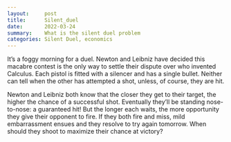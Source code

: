 ```yaml
---
layout:     post
title:      Silent_duel
date:       2022-03-24
summary:    What is the silent duel problem
categories: Silent Duel, economics
---
```


It’s a foggy morning for a duel. Newton and Leibniz have decided this macabre contest is the only way to settle their dispute over who invented Calculus. Each pistol is fitted with a silencer and has a single bullet. Neither can tell when the other has attempted a shot, unless, of course, they are hit.

Newton and Leibniz both know that the closer they get to their target, the higher the chance of a successful shot. Eventually they’ll be standing nose-to-nose: a guaranteed hit! But the longer each waits, the more opportunity they give their opponent to fire. If they both fire and miss, mild embarrassment ensues and they resolve to try again tomorrow. When should they shoot to maximize their chance at victory?


